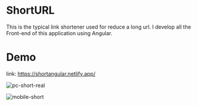 # ShortURL
This is the typical link shortener used for reduce a long url. I develop all the Front-end of this application using Angular.

# Demo
link: https://shortangular.netlify.app/

![pc-short-real](https://user-images.githubusercontent.com/61983612/161098822-4bb5deb1-64da-45d8-a294-b769123cf90a.gif)

![mobile-short](https://user-images.githubusercontent.com/61983612/161095629-823eee80-981c-42af-8a79-198c30b20a3d.gif)




